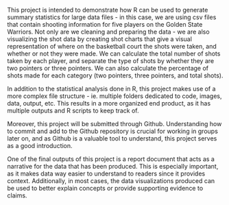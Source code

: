 This project is intended to demonstrate how R can be used to generate summary statistics for large data files - in this case, we are using csv files that contain shooting information for five players on the Golden State Warriors. Not only are we cleaning and preparing the data - we are also visualizing the shot data by creating shot charts that give a visual representation of where on the basketball court the shots were taken, and whether or not they were made. We can calculate the total number of shots taken by each player, and separate the type of shots by whether they are two pointers or three pointers. We can also calculate the percentage of shots made for each category (two pointers, three pointers, and total shots). 

In addition to the statistical analysis done in R, this project makes use of a more complex file structure - ie. multiple folders dedicated to code, images, data, output, etc. This results in a more organized end product, as it has multiple outputs and R scripts to keep track of.

Moreover, this project will be submitted through Github. Understanding how to commit and add to the Github repository is crucial for working in groups later on, and as Github is a valuable tool to understand, this project serves as a good introduction.

One of the final outputs of this project is a report document that acts as a narrative for the data that has been produced. This is especially important, as it makes data way easier to understand to readers since it provides context. Additionally, in most cases, the data visualizations produced can be used to better explain concepts or provide supporting evidence to claims.